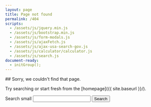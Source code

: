 ```yaml
---
layout: page
title: Page not found
permalink: /404
scripts:
  - /assets/js/jquery.min.js
  - /assets/js/bootstrap.min.js
  - /assets/js/form-modals.js
  - /assets/js/ajaxFetch.js
  - /assets/js/ajax-usa-search-gov.js
  - /assets/js/calculator/calculator.js
  - /assets/js/search.js
document-ready:
  - initGroup();
---
```



<div class="usa-grid-full search">
<div class="usa-width-one-whole" markdown="1">
## Sorry, we couldn't find that page.

Try searching or start fresh from the [homepage]({{ site.baseurl }}/).

<section class="search-filters">
<div role="search" class="usa-search usa-search-small">
<form class="usa-search usa-search-small" action="/search/">
<input name="utf8" type="hidden" value="&#x2713;" />
<input id="group" type="hidden" value="everything">
<label class="usa-sr-only" for="search-terms">Search small</label>
<input id="qs" type="search" name="qs">
<button onClick="gotoPage(1);" type="submit">
<span class="usa-sr-only">Search</span>
</button>
</form>
</div>
</section> <!-- END section.search-filters -->

</div> <!-- END div.usa-width-one-whole -->
</div> <!-- END div.usa-grid-full -->

<!-- CONTENT END -->
